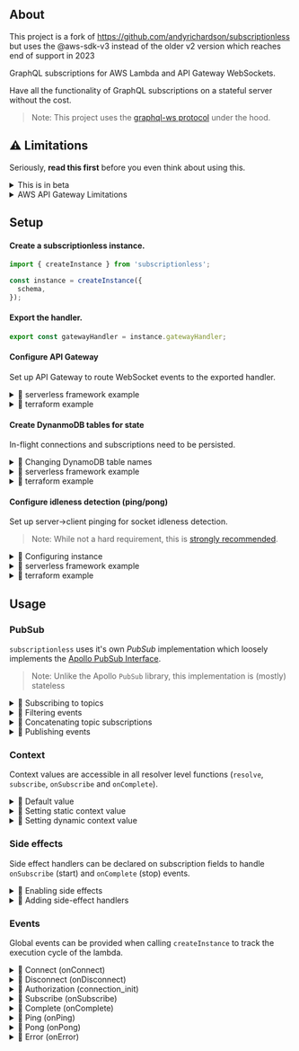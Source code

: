 ## About

This project is a fork of https://github.com/andyrichardson/subscriptionless but uses the @aws-sdk-v3 instead of the older v2 version which reaches end of support in 2023

GraphQL subscriptions for AWS Lambda and API Gateway WebSockets.

Have all the functionality of GraphQL subscriptions on a stateful server without the cost.

> Note: This project uses the [graphql-ws protocol](https://github.com/enisdenjo/graphql-ws) under the hood.

## ⚠️ Limitations

Seriously, **read this first** before you even think about using this.

<details>
  
<summary>This is in beta</summary>

This is beta and should be treated as such.

</details>

<details>
  
<summary>AWS API Gateway Limitations</summary>

There are a few noteworthy limitations to the AWS API Gateway WebSocket implementation.

> Note: If you work on AWS and want to run through this, hit me up!

#### Socket timeouts

Default socket idleness [detection in API Gateway is unpredictable](https://github.com/andyrichardson/subscriptionless/issues/3).

It is strongly recommended to use socket idleness detection [listed here](#configure-idleness-detection-pingpong). Alternatively, client->server pinging can be used to keep a connection alive.

#### Socket errors

API Gateway's current socket closing functionality doesn't support any kind of message/payload. Along with this, [graphql-ws won't support error messages](https://github.com/enisdenjo/graphql-ws/issues/112).

Because of this limitation, there is no clear way to communicate subprotocol errors to the client. In the case of a subprotocol error the socket will be closed by the server (with no meaningful disconnect payload).

</details>

## Setup

#### Create a subscriptionless instance.

```ts
import { createInstance } from 'subscriptionless';

const instance = createInstance({
  schema,
});
```

#### Export the handler.

```ts
export const gatewayHandler = instance.gatewayHandler;
```

#### Configure API Gateway

Set up API Gateway to route WebSocket events to the exported handler.

<details>
  <summary>💾 serverless framework example</summary>

```yaml
functions:
  websocket:
    name: my-subscription-lambda
    handler: ./handler.gatewayHandler
    events:
      - websocket:
          route: $connect
      - websocket:
          route: $disconnect
      - websocket:
          route: $default
```

</details>

<details>
  <summary>💾 terraform example</summary>

```tf
resource "aws_apigatewayv2_api" "ws" {
  name                       = "websocket-api"
  protocol_type              = "WEBSOCKET"
  route_selection_expression = "$request.body.action"
}

resource "aws_apigatewayv2_route" "default_route" {
  api_id    = aws_apigatewayv2_api.ws.id
  route_key = "$default"
  target    = "integrations/${aws_apigatewayv2_integration.default_integration.id}"
}

resource "aws_apigatewayv2_route" "connect_route" {
  api_id    = aws_apigatewayv2_api.ws.id
  route_key = "$connect"
  target    = "integrations/${aws_apigatewayv2_integration.default_integration.id}"
}

resource "aws_apigatewayv2_route" "disconnect_route" {
  api_id    = aws_apigatewayv2_api.ws.id
  route_key = "$disconnect"
  target    = "integrations/${aws_apigatewayv2_integration.default_integration.id}"
}

resource "aws_apigatewayv2_integration" "default_integration" {
  api_id           = aws_apigatewayv2_api.ws.id
  integration_type = "AWS_PROXY"
  integration_uri  = aws_lambda_function.gateway_handler.invoke_arn
}

resource "aws_lambda_permission" "apigateway_invoke_lambda" {
  action        = "lambda:InvokeFunction"
  function_name = aws_lambda_function.gateway_handler.function_name
  principal     = "apigateway.amazonaws.com"
}

resource "aws_apigatewayv2_deployment" "ws" {
  api_id = aws_apigatewayv2_api.ws.id

  triggers = {
    redeployment = sha1(join(",", tolist([
      jsonencode(aws_apigatewayv2_integration.default_integration),
      jsonencode(aws_apigatewayv2_route.default_route),
      jsonencode(aws_apigatewayv2_route.connect_route),
      jsonencode(aws_apigatewayv2_route.disconnect_route),
    ])))
  }

  depends_on = [
    aws_apigatewayv2_route.default_route,
    aws_apigatewayv2_route.connect_route,
    aws_apigatewayv2_route.disconnect_route
  ]
}

resource "aws_apigatewayv2_stage" "ws" {
  api_id        = aws_apigatewayv2_api.ws.id
  name          = "example"
  deployment_id = aws_apigatewayv2_deployment.ws.id
}
```

</details>

#### Create DynanmoDB tables for state

In-flight connections and subscriptions need to be persisted.

<details>
  
<summary>📖  Changing DynamoDB table names</summary>

Use the `tableNames` argument to override the default table names.

```ts
const instance = createInstance({
  /* ... */
  tableNames: {
    connections: 'my_connections',
    subscriptions: 'my_subscriptions',
  },
});
```

</details>

<details>
  
<summary>💾 serverless framework example</summary>

```yaml
resources:
  Resources:
    # Table for tracking connections
    connectionsTable:
      Type: AWS::DynamoDB::Table
      Properties:
        TableName: ${self:provider.environment.CONNECTIONS_TABLE}
        AttributeDefinitions:
          - AttributeName: id
            AttributeType: S
        KeySchema:
          - AttributeName: id
            KeyType: HASH
        TimeToLiveSpecification:
          AttributeName: ttl
          Enabled: true
        ProvisionedThroughput:
          ReadCapacityUnits: 1
          WriteCapacityUnits: 1
    # Table for tracking subscriptions
    subscriptionsTable:
      Type: AWS::DynamoDB::Table
      Properties:
        TableName: ${self:provider.environment.SUBSCRIPTIONS_TABLE}
        AttributeDefinitions:
          - AttributeName: id
            AttributeType: S
          - AttributeName: topic
            AttributeType: S
          - AttributeName: connectionId
            AttributeType: S
        KeySchema:
          - AttributeName: id
            KeyType: HASH
          - AttributeName: topic
            KeyType: RANGE
        GlobalSecondaryIndexes:
          - IndexName: ConnectionIndex
            KeySchema:
              - AttributeName: connectionId
                KeyType: HASH
            Projection:
              ProjectionType: ALL
            ProvisionedThroughput:
              ReadCapacityUnits: 1
              WriteCapacityUnits: 1
          - IndexName: TopicIndex
            KeySchema:
              - AttributeName: topic
                KeyType: HASH
            Projection:
              ProjectionType: ALL
            ProvisionedThroughput:
              ReadCapacityUnits: 1
              WriteCapacityUnits: 1
        TimeToLiveSpecification:
          AttributeName: ttl
          Enabled: true
        ProvisionedThroughput:
          ReadCapacityUnits: 1
          WriteCapacityUnits: 1
```

</details>

<details>
  
<summary>💾 terraform example</summary>

```tf
resource "aws_dynamodb_table" "connections-table" {
  name           = "subscriptionless_connections"
  billing_mode   = "PROVISIONED"
  read_capacity  = 1
  write_capacity = 1
  hash_key = "id"

  attribute {
    name = "id"
    type = "S"
  }

  ttl {
    attribute_name = "ttl"
    enabled        = true
  }
}

resource "aws_dynamodb_table" "subscriptions-table" {
  name           = "subscriptionless_subscriptions"
  billing_mode   = "PROVISIONED"
  read_capacity  = 1
  write_capacity = 1
  hash_key = "id"
  range_key = "topic"

  attribute {
    name = "id"
    type = "S"
  }

  attribute {
    name = "topic"
    type = "S"
  }

  attribute {
    name = "connectionId"
    type = "S"
  }

  global_secondary_index {
    name               = "ConnectionIndex"
    hash_key           = "connectionId"
    write_capacity     = 1
    read_capacity      = 1
    projection_type    = "ALL"
  }

  global_secondary_index {
    name               = "TopicIndex"
    hash_key           = "topic"
    write_capacity     = 1
    read_capacity      = 1
    projection_type    = "ALL"
  }

  ttl {
    attribute_name = "ttl"
    enabled        = true
  }
}
```

</details>

#### Configure idleness detection (ping/pong)

Set up server->client pinging for socket idleness detection.

> Note: While not a hard requirement, this is [strongly recommended](#%EF%B8%8F-limitations).

<details>

<summary>📖 Configuring instance</summary>

Pass a `ping` argument to configure delays and what state machine to invoke.

```ts
const instance = createInstance({
  /* ... */
  ping: {
    interval: 60, // Rate in seconds to send ping message
    timeout: 30, // Threshold for pong response before closing socket
    machineArn: process.env.MACHINE_ARN, // State machine to invoke
  },
});
```

Export the resulting handler for use by the state machine.

```ts
export const stateMachineHandler = instance.stateMachineHandler;
```

</details>

<details>

<summary>💾 serverless framework example</summary>

Create a function which exports the aforementioned machine handler.

```yaml
functions:
  machine:
    handler: src/handler.stateMachineHandler
```

Use the [serverless-step-functions](https://github.com/serverless-operations/serverless-step-functions) plugin to create a state machine which invokes the machine handler.

```yaml
stepFunctions:
  stateMachines:
    ping:
      role: !GetAtt IamRoleLambdaExecution.Arn
      definition:
        StartAt: Wait
        States:
          Eval:
            Type: Task
            Resource: !GetAtt machine.Arn
            Next: Choose
          Wait:
            Type: Wait
            SecondsPath: '$.seconds'
            Next: Eval
          Choose:
            Type: Choice
            Choices:
              - Not:
                  Variable: '$.state'
                  StringEquals: 'ABORT'
                Next: Wait
            Default: End
          End:
            Type: Pass
            End: true
```

The state machine _arn_ can be passed to your websocket handler function via outputs.

> Note: [naming of resources](https://www.serverless.com/framework/docs/providers/aws/guide/resources/) will be dependent the function/machine naming in the serverless config.

```yaml
functions:
  subscription:
    handler: src/handler.gatewayHandler
    environment:
      PING_STATE_MACHINE_ARN: ${self:resources.Outputs.PingStateMachine.Value}
    # ...

resources:
  Outputs:
    PingStateMachine:
      Value:
        Ref: PingStepFunctionsStateMachine
```

On `connection_init`, the state machine will be invoked. Ensure that the websocket handler has the following permissions.

```yaml
- Effect: Allow
  Resource: !GetAtt PingStepFunctionsStateMachine.Arn
  Action:
    - states:StartExecution
```

The state machine itself will need the following permissions

```yaml
- Effect: Allow
  Resource: !GetAtt connectionsTable.Arn
  Action:
    - dynamodb:GetItem
    - dynamodb:UpdateItem
- Effect: Allow
  Resource: '*'
  Action:
    - execute-api:*
```

> Note: For a full reproduction, see the example project.

</details>

<details>
  <summary>💾 terraform example</summary>

Create a function which can be invoked by the state machine.

```tf
resource "aws_lambda_function" "machine" {
  function_name    = "machine"
  runtime          = "nodejs14.x"
  filename         = data.archive_file.handler.output_path
  source_code_hash = data.archive_file.handler.output_base64sha256
  handler          = "example.stateMachineHandler"
  role             = aws_iam_role.state_machine_function.arn

  environment {
    variables = {
      CONNECTIONS_TABLE   = aws_dynamodb_table.connections.id
      SUBSCRIPTIONS_TABLE = aws_dynamodb_table.subscriptions.id
    }
  }
}
```

Create the following state machine which will be invoked by the gateway handler.

```tf
resource "aws_sfn_state_machine" "ping_state_machine" {
  name     = "ping-state-machine"
  role_arn = aws_iam_role.state_machine.arn
  definition = jsonencode({
    StartAt = "Wait"
    States = {
      Wait = {
        Type        = "Wait"
        SecondsPath = "$.seconds"
        Next        = "Eval"
      }
      Eval = {
        Type     = "Task"
        Resource = aws_lambda_function.machine.arn
        Next     = "Choose"
      }
      Choose = {
        Type = "Choice"
        Choices = [{
          Not = {
            Variable     = "$.state"
            StringEquals = "ABORT"
          }
          Next = "Wait"
        }]
        Default = "End"
      }
      End = {
        Type = "Pass"
        End  = true
      }
    }
  })
}
```

The state machine _arn_ can be passed to your websocket handler via an environment variable.

```tf
resource "aws_lambda_function" "gateway_handler" {
  # ...

  environment {
    variables = {
      # ...
      PING_STATE_MACHINE_ARN = aws_sfn_state_machine.ping_state_machine.arn
    }
  }
}
```

> Note: For a full reproduction, see the example project.

</details>

## Usage

### PubSub

`subscriptionless` uses it's own _PubSub_ implementation which loosely implements the [Apollo PubSub Interface](https://github.com/apollographql/graphql-subscriptions#pubsub-implementations).

> Note: Unlike the Apollo `PubSub` library, this implementation is (mostly) stateless

<details>
  
<summary>📖 Subscribing to topics</summary>

Use the `subscribe` function to associate incoming subscriptions with a topic.

```ts
import { subscribe } from 'subscriptionless/subscribe';

export const resolver = {
  Subscribe: {
    mySubscription: {
      resolve: (event, args, context) => {/* ... */}
      subscribe: subscribe('MY_TOPIC'),
    }
  }
}
```

</details>

<details>
  
<summary>📖 Filtering events</summary>

Wrap any `subscribe` function call in a `withFilter` to provide filter conditions.

> Note: If a function is provided, it will be called **on subscription start** and must return a serializable object.

```ts
import { withFilter, subscribe } from 'subscriptionless/subscribe';

// Subscription agnostic filter
withFilter(subscribe('MY_TOPIC'), {
  attr1: '`attr1` must have this value',
  attr2: {
    attr3: 'Nested attributes work fine',
  },
});

// Subscription specific filter
withFilter(subscribe('MY_TOPIC'), (root, args, context, info) => ({
  userId: args.userId,
}));
```

</details>

<details>
  
<summary>📖 Concatenating topic subscriptions</summary>

Join multiple topic subscriptions together using `concat`.

```tsx
import { concat, subscribe } from 'subscriptionless/subscribe';

concat(subscribe('TOPIC_1'), subscribe('TOPIC_2'));
```

</details>

<details>
  
<summary>📖 Publishing events</summary>

Use the `publish` on your subscriptionless instance to publish events to active subscriptions.

```tsx
instance.publish({
  type: 'MY_TOPIC',
  payload: 'HELLO',
});
```

Events can come from many sources

```tsx
// SNS Event
export const snsHandler = (event) =>
  Promise.all(
    event.Records.map((r) =>
      instance.publish({
        topic: r.Sns.TopicArn.substring(r.Sns.TopicArn.lastIndexOf(':') + 1), // Get topic name (e.g. "MY_TOPIC")
        payload: JSON.parse(r.Sns.Message),
      })
    )
  );

// Manual Invocation
export const invocationHandler = (payload) =>
  instance.publish({ topic: 'MY_TOPIC', payload });
```

</details>

### Context

Context values are accessible in all resolver level functions (`resolve`, `subscribe`, `onSubscribe` and `onComplete`).

<details>
  
<summary>📖 Default value</summary>

Assuming no `context` argument is provided, the default value is an object containing a `connectionParams` attribute.

This attribute contains the [(optionally parsed)](#events) payload from `connection_init`.

```ts
export const resolver = {
  Subscribe: {
    mySubscription: {
      resolve: (event, args, context) => {
        console.log(context.connectionParams); // payload from connection_init
      },
    },
  },
};
```

</details>

<details>
  
<summary>📖 Setting static context value</summary>

An object can be provided via the `context` attribute when calling `createInstance`.

```ts
const instance = createInstance({
  /* ... */
  context: {
    myAttr: 'hello',
  },
});
```

The default values (above) will be appended to this object prior to execution.

</details>

<details>
  
<summary>📖 Setting dynamic context value</summary>

A function (optionally async) can be provided via the `context` attribute when calling `createInstance`.

The default context value is passed as an argument.

```ts
const instance = createInstance({
  /* ... */
  context: ({ connectionParams }) => ({
    myAttr: 'hello',
    user: connectionParams.user,
  }),
});
```

</details>

### Side effects

Side effect handlers can be declared on subscription fields to handle `onSubscribe` (start) and `onComplete` (stop) events.

<details>
  
<summary>📖 Enabling side effects</summary>

For `onSubscribe` and `onComplete` side effects to work, resolvers must first be passed to `prepareResolvers` prior to schema construction.

```ts
import { prepareResolvers } from 'subscriptionless/subscribe';

const schema = makeExecutableSchema({
  typedefs,
  resolvers: prepareResolvers(resolvers),
});
```

</details>

<details>
  
<summary>📖 Adding side-effect handlers</summary>

```ts
export const resolver = {
  Subscribe: {
    mySubscription: {
      resolve: (event, args, context) => {
        /* ... */
      },
      subscribe: subscribe('MY_TOPIC'),
      onSubscribe: (root, args) => {
        /* Do something on subscription start */
      },
      onComplete: (root, args) => {
        /* Do something on subscription stop */
      },
    },
  },
};
```

</details>

### Events

Global events can be provided when calling `createInstance` to track the execution cycle of the lambda.

<details>
  
<summary>📖 Connect (onConnect)</summary>

Called on an incoming API Gateway `$connect` event.

```ts
const instance = createInstance({
  /* ... */
  onConnect: ({ event }) => {
    /* */
  },
});
```

</details>

<details>
  
<summary>📖 Disconnect (onDisconnect)</summary>

Called on an incoming API Gateway `$disconnect` event.

```ts
const instance = createInstance({
  /* ... */
  onDisconnect: ({ event }) => {
    /* */
  },
});
```

</details>

<details>
  
<summary>📖 Authorization (connection_init)</summary>

Called on incoming graphql-ws `connection_init` message.

`onConnectionInit` can be used to verify the `connection_init` payload prior to persistence.

> **Note:** Any sensitive data in the incoming message should be removed at this stage.

```ts
const instance = createInstance({
  /* ... */
  onConnectionInit: ({ message }) => {
    const token = message.payload.token;

    if (!myValidation(token)) {
      throw Error('Token validation failed');
    }

    // Prevent sensitive data from being written to DB
    return {
      ...message.payload,
      token: undefined,
    };
  },
});
```

By default, the (optionally parsed) payload will be accessible via [context](#context).

</details>

<details>
  
<summary>📖 Subscribe (onSubscribe)</summary>

#### Subscribe (onSubscribe)

Called on incoming graphql-ws `subscribe` message.

```ts
const instance = createInstance({
  /* ... */
  onSubscribe: ({ event, message }) => {
    /* */
  },
});
```

</details>

<details>
  
<summary>📖 Complete (onComplete)</summary>

Called on graphql-ws `complete` message.

```ts
const instance = createInstance({
  /* ... */
  onComplete: ({ event, message }) => {
    /* */
  },
});
```

</details>

<details>
  
<summary>📖 Ping (onPing)</summary>

Called on incoming graphql-ws `ping` message.

```ts
const instance = createInstance({
  /* ... */
  onPing: ({ event, message }) => {
    /* */
  },
});
```

</details>

<details>
  
<summary>📖 Pong (onPong)</summary>

Called on incoming graphql-ws `pong` message.

```ts
const instance = createInstance({
  /* ... */
  onPong: ({ event, message }) => {
    /* */
  },
});
```

</details>

<details>

<summary>📖 Error (onError)</summary>

Called on unexpected errors during resolution of API Gateway or graphql-ws events.

```ts
const instance = createInstance({
  /* ... */
  onError: (error, context) => {
    /* */
  },
});
```

</details>
